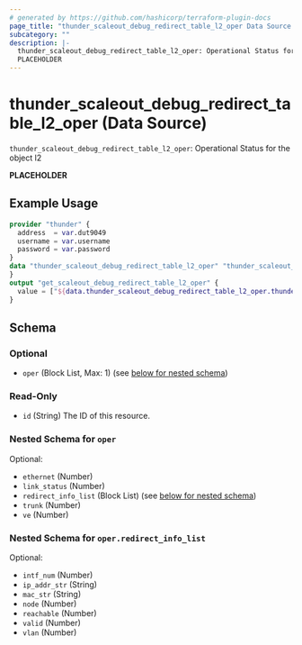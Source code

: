 ```yaml
---
# generated by https://github.com/hashicorp/terraform-plugin-docs
page_title: "thunder_scaleout_debug_redirect_table_l2_oper Data Source - terraform-provider-thunder"
subcategory: ""
description: |-
  thunder_scaleout_debug_redirect_table_l2_oper: Operational Status for the object l2
  PLACEHOLDER
---
```


# thunder_scaleout_debug_redirect_table_l2_oper (Data Source)

`thunder_scaleout_debug_redirect_table_l2_oper`: Operational Status for the object l2

__PLACEHOLDER__

## Example Usage

```terraform
provider "thunder" {
  address  = var.dut9049
  username = var.username
  password = var.password
}
data "thunder_scaleout_debug_redirect_table_l2_oper" "thunder_scaleout_debug_redirect_table_l2_oper" {
}
output "get_scaleout_debug_redirect_table_l2_oper" {
  value = ["${data.thunder_scaleout_debug_redirect_table_l2_oper.thunder_scaleout_debug_redirect_table_l2_oper}"]
}
```

<!-- schema generated by tfplugindocs -->
## Schema

### Optional

- `oper` (Block List, Max: 1) (see [below for nested schema](#nestedblock--oper))

### Read-Only

- `id` (String) The ID of this resource.

<a id="nestedblock--oper"></a>
### Nested Schema for `oper`

Optional:

- `ethernet` (Number)
- `link_status` (Number)
- `redirect_info_list` (Block List) (see [below for nested schema](#nestedblock--oper--redirect_info_list))
- `trunk` (Number)
- `ve` (Number)

<a id="nestedblock--oper--redirect_info_list"></a>
### Nested Schema for `oper.redirect_info_list`

Optional:

- `intf_num` (Number)
- `ip_addr_str` (String)
- `mac_str` (String)
- `node` (Number)
- `reachable` (Number)
- `valid` (Number)
- `vlan` (Number)


